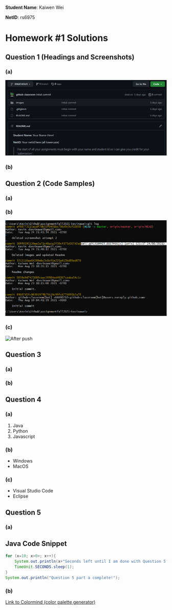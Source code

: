 **Student Name**:  Kaiwen Wei

**NetID**: rs6975

# Homework #1 Solutions

## Question 1 (Headings and Screenshots)

### (a) 
![Initial Commit](images/initial.png)

### (b) 

## Question 2 (Code Samples)

### (a) 

### (b)
![Git Log](images/gitLog.png)
### (c)
![After push](images/updated.png)
## Question 3

### (a) 

### (b)

## Question 4

### (a) 
1. Java
2. Python
3. Javascript

### (b)
- Windows
- MacOS

### (c)
- Visual Studio Code
- Eclipse

## Question 5

### (a) 

## Java Code Snippet

```java
for (x=10; x>0>; x++){
    System.out.println(x+"Seconds left until I am done with Question 5 part a!");
    TimeUnit.SECONDS.sleep(1);
}
System.out.println("Question 5 part a complete!");

```
### (b)

[Link to Colormind (color palette generator)](http://colormind.io)